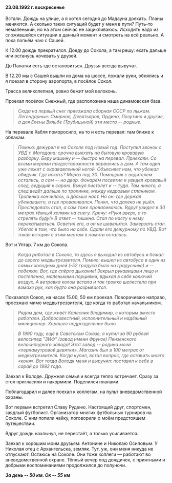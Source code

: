 #### 23.08.1992 г. воскресенье

 Встали. 
 Дождь на улице, а я хотел сегодня до Мадауна доехать. Планы меняются. А сколько таких ситуаций будет у меня в пути? Путь-то немаленький, но на этом сейчас не зацикливаюсь. Исходить надо из сложившейся ситуации в данный момент и смотреть на всё реально.
 А пока попьём чаю с Сашей.

 К 12.00 дождь прекратился. 
 Доеду до Сокола, а там решу: ехать дальше или останусь ночевать у друзей. 
 
 До Палатки есть где остановиться. Друзья всегда выручат. 

В 12.20 мы с Сашей вышли из дома на шоссе, пожали руки, обнялись и я поехал в сторону аэропорта, в посёлок Сокол. 

 Трасса великолепная, ровно бежит мой велоконь. 
 
 Проехал посёлок Снежный, где расположена наша динамовская база. 

> _Сюда на первый снег приезжала сборная СССР по лыжам. Легендарные: Смирнов, Девятьяров, Ордина, Лазутина и другие, а для Елены Вяльбе \(Трубицыной\) эти места -- родные._ 

 На перевале Хабля поморосило, на то и есть перевал: там ближе к облакам. 

> _Помню: дежурил я на Соколе под Новый год. Поступил звонок с УВД г. Магадана: срочно выехать на бытовую кровавую разборку. 
 Беру машину и -- быстро на перевал. 
 Приехали. Со всеми мерами предосторожности ворвались в дом. А там один уже лежит с окрававленной ногой. Объясняет нам, что убежал обидчик. 
 Где искать? Мороз под 30. 
 Помощник с водителем остались, а сам -- на двор. 
 Фонарём посветил и увидел кровавый след, ведущий к сараю. 
 Вынул пистолет и -- туда. 
 Там никого, а след ведёт дальше по тропинке, между кедровым стлаником. 
 Тропинка кончилась, а дальше наст. Но он: где держал убежавшего, а где проваливался. Понял, что далеко не ушёл. Преследовать стал, а сам тоже проваливаюсь. 
 Вдруг увидел в 30 метрах тёмный холмик на снегу. 
 Кричу: «Руки вверх, а то стрелять буду!» В ответ -- тишина. 
 Стал по насту к нему перекатываться. 
 Осветил его, а он не шевелится. Замерзать стал. Убегал в том, что было на себе. 
 Сдали его дежурному по УВД. 
 Вот такая история с этим местом в памяти осталась._

 Вот и Уптар. 7 км до Сокола. 

> _Когда работал в Соколе, то здесь я выходил из автобуса и бежал до своего медвытрезвителя. 
 Помню: вышел из автобуса в один из самых холодных дней \(-52 градуса было на градуснике\) и -- побежал. 
 Вот, где спёрло дыхание! 
 Закрыл рукавицами лицо и постепенно, маленькими порциями, вдыхал в себя колючий воздух. 
 А ветровка колом встала и так громко шелестела при взмахе рук, как будто она разрывается._

 Показался Сокол, на часах 15.00, 50 км проехал.
 Поворачиваю направо, проезжаю мимо медвытрезвителя, где когда то работал начальником. 

> _Рядом дом, где живёт Колесник Владимир, с которым вместе работали.
 Добросовестный, исполнительный и надёжный милиционер.
 Хорошее подразделение было._

> _В 1990 году, ещё в Советском Союзе, я купил за 90 рублей велосипед "ЗИФ" \(завод имени Фрунзе\) Пензенского велосипедного завода!
 Этот завод -- родина моей «перламутровой девятки».
 Магазин был в 100 метрах от медвытрезвителя.
 Когда купил, встал вопрос, где оставить моего «коня».
 Вот тогда Володя меня и выручил: поставил к себе в сарай до 1992 года._

 Заехал к Володе.
 Дружная семья и всегда тепло встречает.
 Сразу за стол пригласили и накормили.
 Поделился планами.

 Поблагодарил и далее поехал к коллегам, на пульт вневедомственной охраны.
 
 Вот первым встретил Славу Руденю. Настоящий друг, спортсмен, заядлый футболист. Организатор многих футбольных турниров на Соколе.
 С ним попили чайку, поговорили о моём предстоящем  путешествии.

 Вдруг дождь нахлынул, не перестаёт, а только усиливается.
 
 Заехал к хорошим моим друзьям: Антонине и Николаю Осиповым.
У Николая отец с Архангельска, земляк.
 Тут, уж, они меня никуда не отпускают.
 Остаюсь на Соколе.
 Они тоже коллеги — работают во вневедомственной охране.
 Тёплый вечер под дождичек, с приятными и добрыми воспоминаниями продолжился до полуночи.

_**За день -- 50 км. Ок -- 55 км**_
